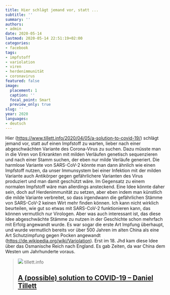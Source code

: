 ```yaml
---
title: Hier schlägt jemand vor, statt ...
subtitle: ''
summary: ''
authors:
- admin
date: 2020-05-14
lastmod: 2020-05-14 22:51:19+02:00
categories:
- facebook
tags:
- impfstoff
- variolation
- viren
- herdenimmunität
- coronavirus
featured: false
image:
  placement: 1
  caption: ''
  focal_point: Smart
  preview_only: true
slug: ''
year: 2020
languages:
- deutsch
---
```


Hier (https://www.tillett.info/2020/04/05/a-solution-to-covid-19/) schlägt jemand vor, statt auf einen Impfstoff zu warten, lieber nach einer abgeschwächten Variante des Corona-Virus zu suchen. Dazu müsste man in die Viren von Erkrankten mit milden Verläufen genetisch sequenzieren und nach einer Stamm suchen, der eben nur milde Verläufe generiert. Die harmlose Variante von SARS-CoV-2 könnte man dann ähnlich wie einen Impfstoff nutzen, da unser Immunsystem bei einer Infektion mit der milden Variante auch Antikörper gegen gefährlichere Varianten des Virus produziert und man damit geschützt wäre. Im Gegensatz zu einem normalen Impfstoff wäre man allerdings ansteckend. Eine Idee könnte daher sein, doch auf Herdenimmunität zu setzen, aber eben indem man künstlich die milde Variante verbreitet, so dass irgendwann die gefährlichen Stämme von SARS-CoV-2 keinen Wirt mehr finden können. 
Ich kann nicht wirklich beurteilen, wie gut so etwas mit SARS-CoV-2 funktionieren kann, das können vermutlich nur Virologen. Aber was auch interessant ist, das diese Idee abgeschwächte Stämme zu nutzen in der Geschichte schon mehrfach mit Erfolg angewandt wurde. Es war sogar die erste Art Impfung überhaupt, und wurde vermutlich bereits vor über 500 Jahren im alten China als eine Art Schutzimpfung gegen Pocken angewandt (https://de.wikipedia.org/wiki/Variolation). Erst im 18. Jhd kam diese Idee über das Osmanische Reich nach England. Es gab Zeiten, da war China dem Westen um Jahrhunderte voraus.
> [![](https://www.tillett.info/wp-content/uploads/2018/12/streeton_cremone.jpg)](https://www.tillett.info/2020/04/05/a-solution-to-covid-19/)
> tillett.info
> ## [A (possible) solution to COVID-19 – Daniel Tillett](https://www.tillett.info/2020/04/05/a-solution-to-covid-19/)
>